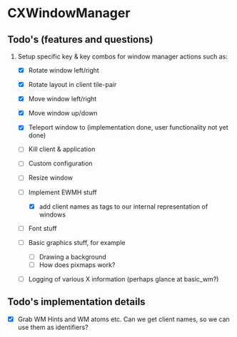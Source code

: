 # CXWindowManager



## Todo's (features and questions)
1. Setup specific key & key combos for window manager actions such as:
   - [x] Rotate window left/right
   - [x] Rotate layout in client tile-pair
   - [x] Move window left/right
   - [x] Move window up/down
   - [x] Teleport window to (implementation done, user functionality not yet done)
   - [ ] Kill client & application
   - [ ] Custom configuration
   - [ ] Resize window
   - [ ] Implement EWMH stuff
        - [x] add client names as tags to our internal representation of windows
   - [ ] Font stuff
   - [ ] Basic graphics stuff, for example
        - [ ] Drawing a background
        - [ ] How does pixmaps work?
   - [ ] Logging of various X information (perhaps glance at basic_wm?) 

 
## Todo's implementation details

   - [x] Grab WM Hints and WM atoms etc. Can we get client names, so we can use them as identifiers? 